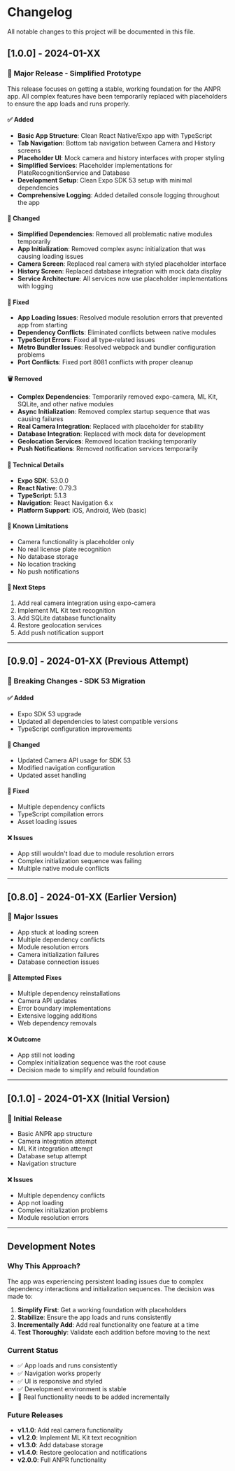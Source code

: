 # Changelog

All notable changes to this project will be documented in this file.

## [1.0.0] - 2024-01-XX

### 🎉 Major Release - Simplified Prototype

This release focuses on getting a stable, working foundation for the ANPR app. All complex features have been temporarily replaced with placeholders to ensure the app loads and runs properly.

#### ✅ Added
- **Basic App Structure**: Clean React Native/Expo app with TypeScript
- **Tab Navigation**: Bottom tab navigation between Camera and History screens
- **Placeholder UI**: Mock camera and history interfaces with proper styling
- **Simplified Services**: Placeholder implementations for PlateRecognitionService and Database
- **Development Setup**: Clean Expo SDK 53 setup with minimal dependencies
- **Comprehensive Logging**: Added detailed console logging throughout the app

#### 🔧 Changed
- **Simplified Dependencies**: Removed all problematic native modules temporarily
- **App Initialization**: Removed complex async initialization that was causing loading issues
- **Camera Screen**: Replaced real camera with styled placeholder interface
- **History Screen**: Replaced database integration with mock data display
- **Service Architecture**: All services now use placeholder implementations with logging

#### 🐛 Fixed
- **App Loading Issues**: Resolved module resolution errors that prevented app from starting
- **Dependency Conflicts**: Eliminated conflicts between native modules
- **TypeScript Errors**: Fixed all type-related issues
- **Metro Bundler Issues**: Resolved webpack and bundler configuration problems
- **Port Conflicts**: Fixed port 8081 conflicts with proper cleanup

#### 🗑️ Removed
- **Complex Dependencies**: Temporarily removed expo-camera, ML Kit, SQLite, and other native modules
- **Async Initialization**: Removed complex startup sequence that was causing failures
- **Real Camera Integration**: Replaced with placeholder for stability
- **Database Integration**: Replaced with mock data for development
- **Geolocation Services**: Removed location tracking temporarily
- **Push Notifications**: Removed notification services temporarily

#### 📝 Technical Details
- **Expo SDK**: 53.0.0
- **React Native**: 0.79.3
- **TypeScript**: 5.1.3
- **Navigation**: React Navigation 6.x
- **Platform Support**: iOS, Android, Web (basic)

#### 🚧 Known Limitations
- Camera functionality is placeholder only
- No real license plate recognition
- No database storage
- No location tracking
- No push notifications

#### 🔮 Next Steps
1. Add real camera integration using expo-camera
2. Implement ML Kit text recognition
3. Add SQLite database functionality
4. Restore geolocation services
5. Add push notification support

---

## [0.9.0] - 2024-01-XX (Previous Attempt)

### 🚨 Breaking Changes - SDK 53 Migration

#### ✅ Added
- Expo SDK 53 upgrade
- Updated all dependencies to latest compatible versions
- TypeScript configuration improvements

#### 🔧 Changed
- Updated Camera API usage for SDK 53
- Modified navigation configuration
- Updated asset handling

#### 🐛 Fixed
- Multiple dependency conflicts
- TypeScript compilation errors
- Asset loading issues

#### ❌ Issues
- App still wouldn't load due to module resolution errors
- Complex initialization sequence was failing
- Multiple native module conflicts

---

## [0.8.0] - 2024-01-XX (Earlier Version)

### 🚨 Major Issues
- App stuck at loading screen
- Multiple dependency conflicts
- Module resolution errors
- Camera initialization failures
- Database connection issues

#### 🔧 Attempted Fixes
- Multiple dependency reinstallations
- Camera API updates
- Error boundary implementations
- Extensive logging additions
- Web dependency removals

#### ❌ Outcome
- App still not loading
- Complex initialization sequence was the root cause
- Decision made to simplify and rebuild foundation

---

## [0.1.0] - 2024-01-XX (Initial Version)

### 🎉 Initial Release
- Basic ANPR app structure
- Camera integration attempt
- ML Kit integration attempt
- Database setup attempt
- Navigation structure

#### ❌ Issues
- Multiple dependency conflicts
- App not loading
- Complex initialization problems
- Module resolution errors

---

## Development Notes

### Why This Approach?
The app was experiencing persistent loading issues due to complex dependency interactions and initialization sequences. The decision was made to:

1. **Simplify First**: Get a working foundation with placeholders
2. **Stabilize**: Ensure the app loads and runs consistently
3. **Incrementally Add**: Add real functionality one feature at a time
4. **Test Thoroughly**: Validate each addition before moving to the next

### Current Status
- ✅ App loads and runs consistently
- ✅ Navigation works properly
- ✅ UI is responsive and styled
- ✅ Development environment is stable
- 🚧 Real functionality needs to be added incrementally

### Future Releases
- **v1.1.0**: Add real camera functionality
- **v1.2.0**: Implement ML Kit text recognition
- **v1.3.0**: Add database storage
- **v1.4.0**: Restore geolocation and notifications
- **v2.0.0**: Full ANPR functionality 